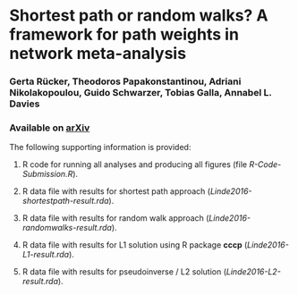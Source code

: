 # Shortest path or random walks? A framework for path weights in network meta-analysis

### Gerta Rücker, Theodoros Papakonstantinou, Adriani Nikolakopoulou, Guido Schwarzer, Tobias Galla, Annabel L. Davies

### Available on [arXiv](https://arxiv.org/abs/2308.05841)

The following supporting information is provided:

1. R code for running all analyses and producing all figures (file
   *R-Code-Submission.R*).

2. R data file with results for shortest path approach
   (*Linde2016-shortestpath-result.rda*).

3. R data file with results for random walk approach
   (*Linde2016-randomwalks-result.rda*).

4. R data file with results for L1 solution using R package **cccp**
   (*Linde2016-L1-result.rda*).

5. R data file with results for pseudoinverse / L2 solution
   (*Linde2016-L2-result.rda*).
